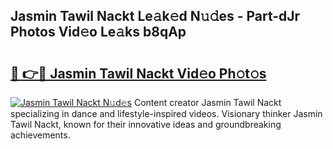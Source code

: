 ## Jasmin Tawil Nackt Le𝚊k𝚎d N𝚞𝚍es - Part-dJr Photos Vid𝚎o Le𝚊ks b8qAp

# <h2><a href="http://fb5upj.evod.top/?m=Jasmin+Tawil+Nackt">🔗 👉🔴 Jasmin Tawil Nackt Vid𝚎o Ph𝚘t𝚘s</a></h2>

[![Jasmin Tawil Nackt N𝚞d𝚎s](https://i.imgur.com/8V9OHl7.gif)](http://fb5upj.evod.top/?m=Jasmin+Tawil+Nackt)
Content creator Jasmin Tawil Nackt specializing in dance and lifestyle-inspired videos. Visionary thinker Jasmin Tawil Nackt, known for their innovative ideas and groundbreaking achievements. 
